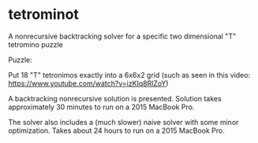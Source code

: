 # tetrominot
A nonrecursive backtracking solver for a specific two dimensional "T" tetromino puzzle

Puzzle:

Put 18 "T" tetronimos exactly into a 6x6x2 grid (such as seen in this video: https://www.youtube.com/watch?v=izKIq8RlZoY)

A backtracking nonrecursive solution is presented. Solution takes approximately 30 minutes to run on a 2015 MacBook Pro.

The solver also includes a (much slower) naive solver with some minor optimization. Takes about 24 hours to run on a 2015 MacBook Pro.
